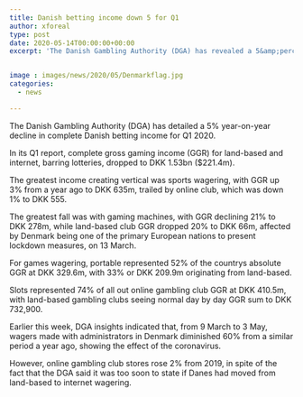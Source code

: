 ```yaml
---
title: Danish betting income down 5 for Q1
author: xforeal 
type: post
date: 2020-05-14T00:00:00+00:00
excerpt: 'The Danish Gambling Authority (DGA) has revealed a 5&amp;percnt; year-on-year decline in absolute Danish betting income for Q1 2020 '


image : images/news/2020/05/Denmarkflag.jpg
categories:
  - news

---
```

The Danish Gambling Authority (DGA) has detailed a 5&percnt; year-on-year decline in complete Danish betting income for Q1 2020. 

In its Q1 report, complete gross gaming income (GGR) for land-based and internet, barring lotteries, dropped to DKK 1.53bn ($221.4m). 

The greatest income creating vertical was sports wagering, with GGR up 3&percnt; from a year ago to DKK 635m, trailed by online club, which was down 1&percnt; to DKK 555. 

The greatest fall was with gaming machines, with GGR declining 21&percnt; to DKK 278m, while land-based club GGR dropped 20&percnt; to DKK 66m, affected by Denmark being one of the primary European nations to present lockdown measures, on 13 March. 

For games wagering, portable represented 52&percnt; of the countrys absolute GGR at DKK 329.6m, with 33&percnt; or DKK 209.9m originating from land-based. 

Slots represented 74&percnt; of all out online gambling club GGR at DKK 410.5m, with land-based gambling clubs seeing normal day by day GGR sum to DKK 732,900. 

Earlier this week, DGA insights indicated that, from 9 March to 3 May, wagers made with administrators in Denmark diminished 60&percnt; from a similar period a year ago, showing the effect of the coronavirus. 

However, online gambling club stores rose 2&percnt; from 2019, in spite of the fact that the DGA said it was too soon to state if Danes had moved from land-based to internet wagering.